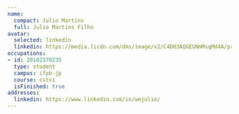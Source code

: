 ```yaml
---
name:
  compact: Julio Martins
  full: Julio Martins Filho
avatar:
  selected: linkedin
  linkedin: https://media.licdn.com/dms/image/v2/C4D03AQGEUNmMsqMd4A/profile-displayphoto-shrink_400_400/profile-displayphoto-shrink_400_400/0/1646932640899?e=1732752000&v=beta&t=ens-9-GyKhVKuApi7JTe5cE7v8eluk3UHag4A79NXWk
occupations:
- id: 20102370235
  type: student
  campus: ifpb-jp
  course: cstsi
  isFinished: true
addresses:
  linkedin: https://www.linkedin.com/in/wmjulio/
---
```

